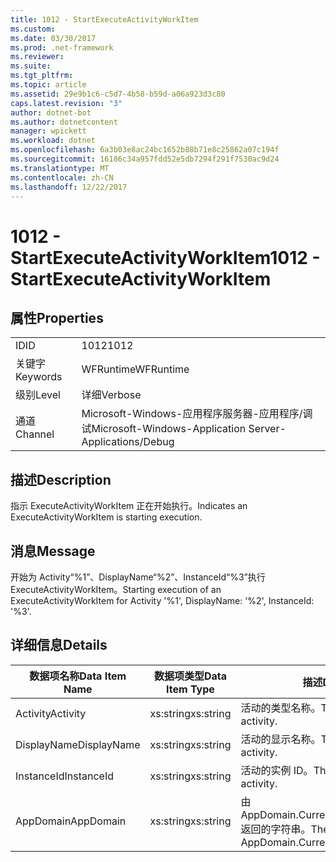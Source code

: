 ```yaml
---
title: 1012 - StartExecuteActivityWorkItem
ms.custom: 
ms.date: 03/30/2017
ms.prod: .net-framework
ms.reviewer: 
ms.suite: 
ms.tgt_pltfrm: 
ms.topic: article
ms.assetid: 29e9b1c6-c5d7-4b58-b59d-a06a923d3c80
caps.latest.revision: "3"
author: dotnet-bot
ms.author: dotnetcontent
manager: wpickett
ms.workload: dotnet
ms.openlocfilehash: 6a3b03e8ac24bc1652b88b71e8c25862a07c194f
ms.sourcegitcommit: 16186c34a957fdd52e5db7294f291f7530ac9d24
ms.translationtype: MT
ms.contentlocale: zh-CN
ms.lasthandoff: 12/22/2017
---
```

# <a name="1012---startexecuteactivityworkitem"></a><span data-ttu-id="8948b-102">1012 - StartExecuteActivityWorkItem</span><span class="sxs-lookup"><span data-stu-id="8948b-102">1012 - StartExecuteActivityWorkItem</span></span>
## <a name="properties"></a><span data-ttu-id="8948b-103">属性</span><span class="sxs-lookup"><span data-stu-id="8948b-103">Properties</span></span>  
  
|||  
|-|-|  
|<span data-ttu-id="8948b-104">ID</span><span class="sxs-lookup"><span data-stu-id="8948b-104">ID</span></span>|<span data-ttu-id="8948b-105">1012</span><span class="sxs-lookup"><span data-stu-id="8948b-105">1012</span></span>|  
|<span data-ttu-id="8948b-106">关键字</span><span class="sxs-lookup"><span data-stu-id="8948b-106">Keywords</span></span>|<span data-ttu-id="8948b-107">WFRuntime</span><span class="sxs-lookup"><span data-stu-id="8948b-107">WFRuntime</span></span>|  
|<span data-ttu-id="8948b-108">级别</span><span class="sxs-lookup"><span data-stu-id="8948b-108">Level</span></span>|<span data-ttu-id="8948b-109">详细</span><span class="sxs-lookup"><span data-stu-id="8948b-109">Verbose</span></span>|  
|<span data-ttu-id="8948b-110">通道</span><span class="sxs-lookup"><span data-stu-id="8948b-110">Channel</span></span>|<span data-ttu-id="8948b-111">Microsoft-Windows-应用程序服务器-应用程序/调试</span><span class="sxs-lookup"><span data-stu-id="8948b-111">Microsoft-Windows-Application Server-Applications/Debug</span></span>|  
  
## <a name="description"></a><span data-ttu-id="8948b-112">描述</span><span class="sxs-lookup"><span data-stu-id="8948b-112">Description</span></span>  
 <span data-ttu-id="8948b-113">指示 ExecuteActivityWorkItem 正在开始执行。</span><span class="sxs-lookup"><span data-stu-id="8948b-113">Indicates an ExecuteActivityWorkItem is starting execution.</span></span>  
  
## <a name="message"></a><span data-ttu-id="8948b-114">消息</span><span class="sxs-lookup"><span data-stu-id="8948b-114">Message</span></span>  
 <span data-ttu-id="8948b-115">开始为 Activity“%1”、DisplayName“%2”、InstanceId“%3”执行 ExecuteActivityWorkItem。</span><span class="sxs-lookup"><span data-stu-id="8948b-115">Starting execution of an ExecuteActivityWorkItem for Activity '%1', DisplayName: '%2', InstanceId: '%3'.</span></span>  
  
## <a name="details"></a><span data-ttu-id="8948b-116">详细信息</span><span class="sxs-lookup"><span data-stu-id="8948b-116">Details</span></span>  
  
|<span data-ttu-id="8948b-117">数据项名称</span><span class="sxs-lookup"><span data-stu-id="8948b-117">Data Item Name</span></span>|<span data-ttu-id="8948b-118">数据项类型</span><span class="sxs-lookup"><span data-stu-id="8948b-118">Data Item Type</span></span>|<span data-ttu-id="8948b-119">描述</span><span class="sxs-lookup"><span data-stu-id="8948b-119">Description</span></span>|  
|--------------------|--------------------|-----------------|  
|<span data-ttu-id="8948b-120">Activity</span><span class="sxs-lookup"><span data-stu-id="8948b-120">Activity</span></span>|<span data-ttu-id="8948b-121">xs:string</span><span class="sxs-lookup"><span data-stu-id="8948b-121">xs:string</span></span>|<span data-ttu-id="8948b-122">活动的类型名称。</span><span class="sxs-lookup"><span data-stu-id="8948b-122">The type name of the activity.</span></span>|  
|<span data-ttu-id="8948b-123">DisplayName</span><span class="sxs-lookup"><span data-stu-id="8948b-123">DisplayName</span></span>|<span data-ttu-id="8948b-124">xs:string</span><span class="sxs-lookup"><span data-stu-id="8948b-124">xs:string</span></span>|<span data-ttu-id="8948b-125">活动的显示名称。</span><span class="sxs-lookup"><span data-stu-id="8948b-125">The display name of the activity.</span></span>|  
|<span data-ttu-id="8948b-126">InstanceId</span><span class="sxs-lookup"><span data-stu-id="8948b-126">InstanceId</span></span>|<span data-ttu-id="8948b-127">xs:string</span><span class="sxs-lookup"><span data-stu-id="8948b-127">xs:string</span></span>|<span data-ttu-id="8948b-128">活动的实例 ID。</span><span class="sxs-lookup"><span data-stu-id="8948b-128">The instance id of the activity.</span></span>|  
|<span data-ttu-id="8948b-129">AppDomain</span><span class="sxs-lookup"><span data-stu-id="8948b-129">AppDomain</span></span>|<span data-ttu-id="8948b-130">xs:string</span><span class="sxs-lookup"><span data-stu-id="8948b-130">xs:string</span></span>|<span data-ttu-id="8948b-131">由 AppDomain.CurrentDomain.FriendlyName 返回的字符串。</span><span class="sxs-lookup"><span data-stu-id="8948b-131">The string returned by AppDomain.CurrentDomain.FriendlyName.</span></span>|
